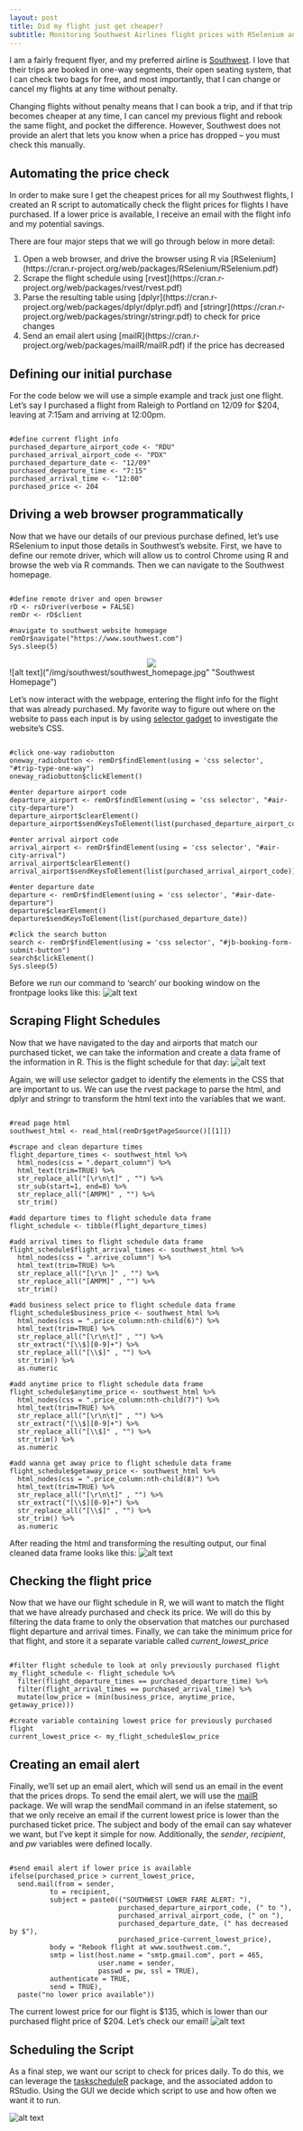 ```yaml
---
layout: post
title: Did my flight just get cheaper?
subtitle: Monitoring Southwest Airlines flight prices with RSelenium and Rvest
---
```


I am a fairly frequent flyer, and my preferred airline is [Southwest](http://www.southwest.com). I love that their trips are booked in one-way segments, their open seating system, that I can check two bags for free, and most importantly, that I can change or cancel my flights at any time without penalty.

Changing flights without penalty means that I can book a trip, and if that trip becomes cheaper at any time, I can cancel my previous flight and rebook the same flight, and pocket the difference. However, Southwest does not provide an alert that lets you know when a price has dropped – you must check this manually.

## Automating the price check
In order to make sure I get the cheapest prices for all my Southwest flights, I created an R script to automatically check the flight prices for flights I have purchased. If a lower price is available, I receive an email with the flight info and my potential savings.

There are four major steps that we will go through below in more detail:
<ol><li value="1"> Open a web browser, and drive the browser using R via [RSelenium](https://cran.r-project.org/web/packages/RSelenium/RSelenium.pdf)</li>
  <li> Scrape the flight schedule using [rvest](https://cran.r-project.org/web/packages/rvest/rvest.pdf)</li>
  <li> Parse the resulting table using [dplyr](https://cran.r-project.org/web/packages/dplyr/dplyr.pdf) and [stringr](https://cran.r-project.org/web/packages/stringr/stringr.pdf) to check for price changes</li>
  <li> Send an email alert using [mailR](https://cran.r-project.org/web/packages/mailR/mailR.pdf) if the price has decreased</li>
</ol>

## Defining our initial purchase
For the code below we will use a simple example and track just one flight. Let’s say I purchased a flight from Raleigh to Portland on 12/09 for $204, leaving at 7:15am and arriving at 12:00pm.

<pre><code class="language-r line-numbers">
#define current flight info
purchased_departure_airport_code <- "RDU"
purchased_arrival_airport_code <- "PDX"
purchased_departure_date <- "12/09"
purchased_departure_time <- "7:15"
purchased_arrival_time <- "12:00"
purchased_price <- 204
</code></pre>

## Driving a web browser programmatically
Now that we have our details of our previous purchase defined, let’s use RSelenium to input those details in Southwest’s website. First, we have to define our remote driver, which will allow us to control Chrome using R and browse the web via R commands. Then we can navigate to the Southwest homepage.

<pre><code class="language-r line-numbers">
#define remote driver and open browser
rD <- rsDriver(verbose = FALSE)
remDr <- rD$client

#navigate to southwest website homepage
remDr$navigate("https://www.southwest.com")
Sys.sleep(5)
</code></pre>

<div style="text-align:center"><img src ="/img/southwest/southwest_homepage.jpg" /></div>
![alt text]("/img/southwest/southwest_homepage.jpg" "Southwest Homepage")

Let’s now interact with the webpage, entering the flight info for the flight that was already purchased. My favorite way to figure out where on the website to pass each input is by using [selector gadget]( www.selectorgadget.com) to investigate the website’s CSS.

<pre><code class="language-r line-numbers">
#click one-way radiobutton
oneway_radiobutton <- remDr$findElement(using = 'css selector', "#trip-type-one-way")
oneway_radiobutton$clickElement()
  
#enter departure airport code
departure_airport <- remDr$findElement(using = 'css selector', "#air-city-departure")
departure_airport$clearElement()
departure_airport$sendKeysToElement(list(purchased_departure_airport_code))

#enter arrival airport code
arrival_airport <- remDr$findElement(using = 'css selector', "#air-city-arrival")
arrival_airport$clearElement()
arrival_airport$sendKeysToElement(list(purchased_arrival_airport_code))

#enter departure date
departure <- remDr$findElement(using = 'css selector', "#air-date-departure")
departure$clearElement()
departure$sendKeysToElement(list(purchased_departure_date))

#click the search button
search <- remDr$findElement(using = 'css selector', "#jb-booking-form-submit-button")
search$clickElement()
Sys.sleep(5)
</code></pre>

Before we run our command to ‘search’ our booking window on the frontpage looks like this:
![alt text](/img/southwest/flight_input.jpg "Flight Booking Input")

## Scraping Flight Schedules
Now that we have navigated to the day and airports that match our purchased ticket, we can take the information and create a data frame of the information in R. This is the flight schedule for that day:
![alt text](/img/southwest/flight_schedule2.jpg "Flight Schedule")

Again, we will use selector gadget to identify the elements in the CSS that are important to us. We can use the rvest package to parse the html, and dplyr and stringr to transform the html text into the variables that we want.

<pre><code class="language-r line-numbers">
#read page html
southwest_html <- read_html(remDr$getPageSource()[[1]])

#scrape and clean departure times
flight_departure_times <- southwest_html %>% 
  html_nodes(css = ".depart_column") %>% 
  html_text(trim=TRUE) %>% 
  str_replace_all("[\r\n\t]" , "") %>% 
  str_sub(start=1, end=8) %>% 
  str_replace_all("[AMPM]" , "") %>% 
  str_trim()

#add departure times to flight schedule data frame
flight_schedule <- tibble(flight_departure_times)

#add arrival times to flight schedule data frame
flight_schedule$flight_arrival_times <- southwest_html %>% 
  html_nodes(css = ".arrive_column") %>% 
  html_text(trim=TRUE) %>% 
  str_replace_all("[\r\n ]" , "") %>% 
  str_replace_all("[AMPM]" , "") %>% 
  str_trim()

#add business select price to flight schedule data frame
flight_schedule$business_price <- southwest_html %>% 
  html_nodes(css = ".price_column:nth-child(6)") %>% 
  html_text(trim=TRUE) %>% 
  str_replace_all("[\r\n\t]" , "") %>% 
  str_extract("[\\$][0-9]+") %>% 
  str_replace_all("[\\$]" , "") %>% 
  str_trim() %>% 
  as.numeric

#add anytime price to flight schedule data frame
flight_schedule$anytime_price <- southwest_html %>% 
  html_nodes(css = ".price_column:nth-child(7)") %>% 
  html_text(trim=TRUE) %>% 
  str_replace_all("[\r\n\t]" , "") %>% 
  str_extract("[\\$][0-9]+") %>% 
  str_replace_all("[\\$]" , "") %>% 
  str_trim() %>% 
  as.numeric

#add wanna get away price to flight schedule data frame
flight_schedule$getaway_price <- southwest_html %>% 
  html_nodes(css = ".price_column:nth-child(8)") %>% 
  html_text(trim=TRUE) %>% 
  str_replace_all("[\r\n\t]" , "") %>% 
  str_extract("[\\$][0-9]+") %>% 
  str_replace_all("[\\$]" , "") %>% 
  str_trim() %>% 
  as.numeric
</code></pre>

After reading the html and transforming the resulting output, our final cleaned data frame looks like this:
![alt text]("/img/southwest/flight_schedule_dataframe.jpg" "Flight Schedule Dataframe")

## Checking the flight price
Now that we have our flight schedule in R, we will want to match the flight that we have already purchased and check its price. We will do this by filtering the data frame to only the observation that matches our purchased flight departure and arrival times. Finally, we can take the minimum price for that flight, and store it a separate variable called _current_lowest_price_

<pre><code class="language-r line-numbers">
#filter flight schedule to look at only previously purchased flight
my_flight_schedule <- flight_schedule %>% 
  filter(flight_departure_times == purchased_departure_time) %>% 
  filter(flight_arrival_times == purchased_arrival_time) %>% 
  mutate(low_price = (min(business_price, anytime_price, getaway_price))) 

#create variable containing lowest price for previously purchased flight
current_lowest_price <- my_flight_schedule$low_price
</code></pre>

## Creating an email alert
Finally, we’ll set up an email alert, which will send us an email in the event that the prices drops. To send the email alert, we will use the [mailR]() package. We will wrap the sendMail command in an ifelse statement, so that we only receive an email if the current lowest price is lower than the purchased ticket price. 
The subject and body of the email can say whatever we want, but I’ve kept it simple for now. Additionally, the _sender_, _recipient_, and _pw_ variables were defined locally. 

<pre><code class="language-r line-numbers">
#send email alert if lower price is available
ifelse(purchased_price > current_lowest_price, 
  send.mail(from = sender,
          to = recipient,
          subject = paste0(("SOUTHWEST LOWER FARE ALERT: "), 
                           purchased_departure_airport_code, (" to "), 
                           purchased_arrival_airport_code, (" on "), 
                           purchased_departure_date, (" has decreased by $"),
                           purchased_price-current_lowest_price),
          body = "Rebook flight at www.southwest.com.",
          smtp = list(host.name = "smtp.gmail.com", port = 465, 
                      user.name = sender,            
                      passwd = pw, ssl = TRUE),
          authenticate = TRUE,
          send = TRUE), 
  paste("no lower price available"))
</code></pre>

The current lowest price for our flight is $135, which is lower than our purchased flight price of $204. Let’s check our email!
![alt text](/img/southwest/email_alert.jpg "Email Alert – It worked!!")

## Scheduling the Script
As a final step, we want our script to check for prices daily. To do this, we can leverage the [taskscheduleR]() package, and the associated addon to RStudio. Using the GUI we decide which script to use and how often we want it to run. 

![alt text](/img/southwest/taskscheduleR.jpg "Schedule script to run daily")
